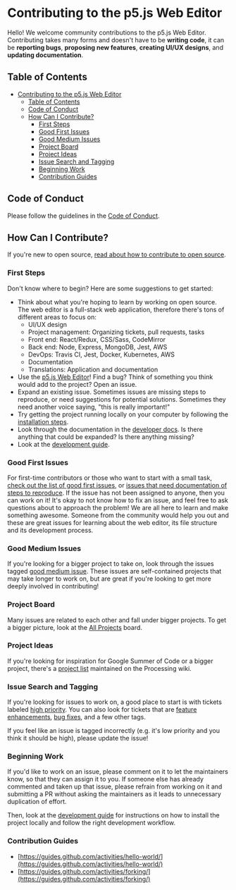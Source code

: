 # Contributing to the p5.js Web Editor 

Hello! We welcome community contributions to the p5.js Web Editor. Contributing takes many forms and doesn't have to be **writing code**, it can be **reporting bugs**, **proposing new features**, **creating UI/UX designs**, and **updating documentation**.

## Table of Contents
- [Contributing to the p5.js Web Editor](#contributing-to-the-p5js-web-editor)
  - [Table of Contents](#table-of-contents)
  - [Code of Conduct](#code-of-conduct)
  - [How Can I Contribute?](#how-can-i-contribute)
    - [First Steps](#first-steps)
    - [Good First Issues](#good-first-issues)
    - [Good Medium Issues](#good-medium-issues)
    - [Project Board](#project-board)
    - [Project Ideas](#project-ideas)
    - [Issue Search and Tagging](#issue-search-and-tagging)
    - [Beginning Work](#beginning-work)
    - [Contribution Guides](#contribution-guides)

## Code of Conduct

Please follow the guidelines in the [Code of Conduct](https://github.com/processing/p5.js-web-editor/blob/develop/.github/CODE_OF_CONDUCT.md).

## How Can I Contribute?
If you're new to open source, [read about how to contribute to open source](https://opensource.guide/how-to-contribute/).

### First Steps
Don't know where to begin? Here are some suggestions to get started:
* Think about what you're hoping to learn by working on open source. The web editor is a full-stack web application, therefore there's tons of different areas to focus on:
  - UI/UX design
  - Project management: Organizing tickets, pull requests, tasks
  - Front end: React/Redux, CSS/Sass, CodeMirror
  - Back end: Node, Express, MongoDB, Jest, AWS
  - DevOps: Travis CI, Jest, Docker, Kubernetes, AWS
  - Documentation
  - Translations: Application and documentation
* Use the [p5.js Web Editor](https://editor.p5js.org)! Find a bug? Think of something you think would add to the project? Open an issue.
* Expand an existing issue. Sometimes issues are missing steps to reproduce, or need suggestions for potential solutions. Sometimes they need another voice saying, "this is really important!"
* Try getting the project running locally on your computer by following the [installation steps](./../contributor_docs/installation.md).
* Look through the documentation in the [developer docs](../contributor_docs/). Is there anything that could be expanded? Is there anything missing?
* Look at the [development guide](./../contributor_docs/development.md).

### Good First Issues
For first-time contributors or those who want to start with a small task, [check out the list of good first issues](https://github.com/processing/p5.js-web-editor/labels/good%20first%20issue), or [issues that need documentation of steps to reproduce](https://github.com/processing/p5.js-web-editor/issues?q=is%3Aissue+is%3Aopen+label%3A%22needs+steps+to+reproduce%22). If the issue has not been assigned to anyone, then you can work on it! It's okay to not know how to fix an issue, and feel free to ask questions about to approach the problem! We are all here to learn and make something awesome. Someone from the community would help you out and these are great issues for learning about the web editor, its file structure and its development process.

### Good Medium Issues
If you're looking for a bigger project to take on, look through the issues tagged [good medium issue](https://github.com/processing/p5.js-web-editor/labels/good%20medium%20issue). These issues are self-contained projects that may take longer to work on, but are great if you're looking to get more deeply involved in contributing!

### Project Board
Many issues are related to each other and fall under bigger projects. To get a bigger picture, look at the [All Projects](https://github.com/processing/p5.js-web-editor/projects/4) board.

### Project Ideas
If you're looking for inspiration for Google Summer of Code or a bigger project, there's a [project list](https://github.com/processing/processing/wiki/Project-List#p5js-web-editor) maintained on the Processing wiki.

### Issue Search and Tagging
If you're looking for issues to work on, a good place to start is with tickets labeled [high priority](https://github.com/processing/p5.js-web-editor/labels/priority%3Ahigh). You can also look for tickets that are [feature enhancements](https://github.com/processing/p5.js-web-editor/labels/type%3Afeature), [bug fixes](https://github.com/processing/p5.js-web-editor/labels/type%3Abug), and a few other tags. 

If you feel like an issue is tagged incorrectly (e.g. it's low priority and you think it should be high), please update the issue!

### Beginning Work

If you'd like to work on an issue, please comment on it to let the maintainers know, so that they can assign it to you. If someone else has already commented and taken up that issue, please refrain from working on it and submitting a PR without asking the maintainers as it leads to unnecessary duplication of effort.

Then, look at the [development guide](https://github.com/processing/p5.js-web-editor/blob/develop/contributor_docs/development.md) for instructions on how to install the project locally and follow the right development workflow.

### Contribution Guides

* [https://guides.github.com/activities/hello-world/](https://guides.github.com/activities/hello-world/)
* [https://guides.github.com/activities/forking/](https://guides.github.com/activities/forking/)
